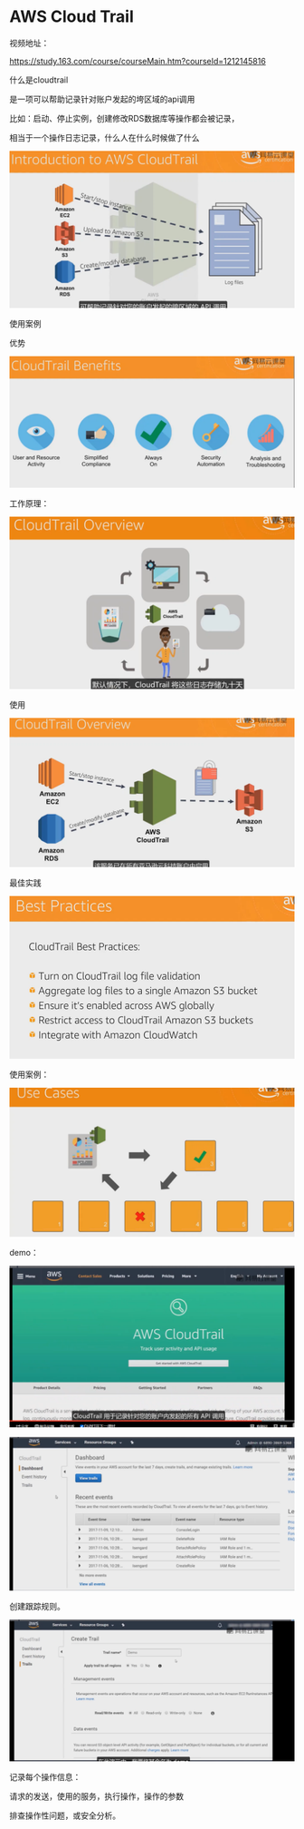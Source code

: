 # AWS Cloud Trail

视频地址：

https://study.163.com/course/courseMain.htm?courseId=1212145816

什么是cloudtrail

是一项可以帮助记录针对账户发起的垮区域的api调用

比如：启动、停止实例，创建修改RDS数据库等操作都会被记录，

相当于一个操作日志记录，什么人在什么时候做了什么

![image-20211213195751969](_assets/AWS%20Cloud%20Trail/image-20211213195751969.png)



使用案例



优势

![image-20211213195909314](_assets/AWS%20Cloud%20Trail/image-20211213195909314.png)





工作原理：

![image-20211213200014273](_assets/AWS%20Cloud%20Trail/image-20211213200014273.png)





使用



![image-20211213200043113](_assets/AWS%20Cloud%20Trail/image-20211213200043113.png)



最佳实践

![image-20211213200127373](_assets/AWS%20Cloud%20Trail/image-20211213200127373.png)







使用案例：

![image-20211213200258541](_assets/AWS%20Cloud%20Trail/image-20211213200258541.png)







demo：

![image-20211213200323570](_assets/AWS%20Cloud%20Trail/image-20211213200323570.png)







![image-20211213200510961](_assets/AWS%20Cloud%20Trail/image-20211213200510961.png)



创建跟踪规则。

![image-20211213200525714](_assets/AWS%20Cloud%20Trail/image-20211213200525714.png)



记录每个操作信息：

请求的发送，使用的服务，执行操作，操作的参数

排查操作性问题，或安全分析。





















